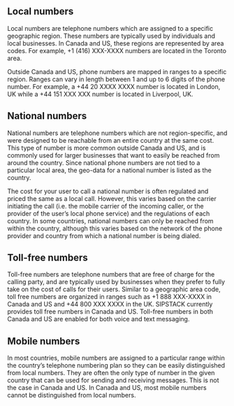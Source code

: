 ## Local numbers
Local numbers are telephone numbers which are assigned to a specific geographic region. These numbers are typically used by individuals and local businesses. In Canada and US, these regions are represented by area codes. For example, +1 (416) XXX-XXXX numbers are located in the Toronto area.

Outside Canada and US, phone numbers are mapped in ranges to a specific region. Ranges can vary in length between 1 and up to 6 digits of the phone number. For example, a +44 20 XXXX XXXX number is located in London, UK while a +44 151 XXX XXX number is located in Liverpool, UK.

## National numbers
National numbers are telephone numbers which are not region-specific, and were designed to be reachable from an entire country at the same cost. This type of number is more common outside Canada and US, and is commonly used for larger businesses that want to easily be reached from around the country. Since national phone numbers are not tied to a particular local area, the geo-data for a national number is listed as the country.

The cost for your user to call a national number is often regulated and priced the same as a local call. However, this varies based on the carrier initiating the call (i.e. the mobile carrier of the incoming caller, or the provider of the user’s local phone service) and the regulations of each country. In some countries, national numbers can only be reached from within the country, although this varies based on the network of the phone provider and country from which a national number is being dialed.

## Toll-free numbers
Toll-free numbers are telephone numbers that are free of charge for the calling party, and are typically used by businesses when they prefer to fully take on the cost of calls for their users. Similar to a geographic area code, toll free numbers are organized in ranges such as +1 888 XXX-XXXX in Canada and US and +44 800 XXX XXXX in the UK. SIPSTACK currently provides toll free numbers in Canada and US. Toll-free numbers in both Canada and US are enabled for both voice and text messaging.

## Mobile numbers
In most countries, mobile numbers are assigned to a particular range within the country’s telephone numbering plan so they can be easily distinguished from local numbers. They are often the only type of number in the given country that can be used for sending and receiving messages. This is not the case in Canada and US. In  Canada and US, most mobile numbers cannot be distinguished from local numbers.